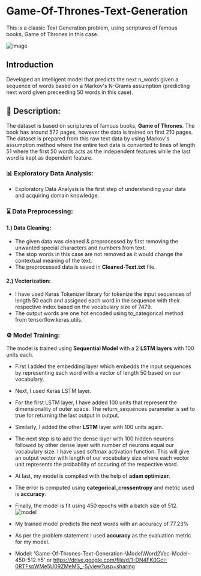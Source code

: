 # Game-Of-Thrones-Text-Generation
This is a classic Text Generation problem, using scriptures of famous books, Game of Thrones in this case. 

![image](https://user-images.githubusercontent.com/81012989/170167145-c95b1dad-4bdb-4ff5-90b7-acf5db8aeaa7.png)
## Introduction
Developed an intelligent model that predicts the next n_words given a sequence of words based on a Markov's N-Grams assumption (predicting next word given preceeding 50 words in this case).

## 🧾 Description: 
The dataset is based on scriptures of famous books, **Game of Thrones**. The book has around 572 pages, however the data is trained on first 210 pages. The dataset is prepared from this raw text data by using Markov's assumption method where the entire text data is converted to lines of length 51 where the first 50 words acts as the independent features while the last word is kept as dependent feature.

### :bar_chart: Exploratory Data Analysis:
* Exploratory Data Analysis is the first step of understanding your data and acquiring domain knowledge. 

### :hourglass: Data Preprocessing:
#### 1.) Data Cleaning:
* The given data was cleaned & preprocessed by first removing the unwanted special characters and numbers from text.
* The stop words in this case are not removed as it would change the contextual meaning of the text.
* The preprocessed data is saved in **Cleaned-Text.txt** file.

#### 2.) Vectorization:
* I have used Keras Tokenizer library for tokenize the input sequences of length 50 each and assigned each word in the sequence with their respective index based on the vocabulary size of 7479.
* The output words are one hot encoded using to_categorical method from tensorflow.keras.utils. 

### ⚙ Model Training:
The model is trained using **Sequential Model** with a 2 **LSTM layers** with 100 units each.
* First I added the embedding layer which embedds the input sequences by representing each word with a vector of length 50 based on our vocabulary.
* Next, I used Keras LSTM layer.
* For the first LSTM layer, I have added 100 units that represent the dimensionality of outer space. The return_sequences parameter is set to true for returning the last output in output. 
* Similarly, I added the other **LSTM** layer with 100 units again.
* The next step is to add the dense layer with 100 hidden neurons followed by other dense layer with number of neurons equal our vocabulary size. I have used softmax activation function. This will give an output vector with length of our vocabulary size where each vector unit represents the probability of occuring of the respective word.
* At last, my model is compiled with the help of **adam optimizer**. 
* The error is computed using **categorical_crossentropy** and metric used is **accuracy**.
* Finally, the model is fit using 450 epochs with a batch size of 512.
![model](https://user-images.githubusercontent.com/81012989/170167203-5c361f7d-4498-469e-af4f-32ec2fd4af98.png)


* My trained model predicts the next words with an accuracy of 77.23%
* As per the problem statement I used **accuracy** as the evaluation metric for my model.
* Model: 'Game-Of-Thrones-Text-Generation-\Model\Word2Vec-Model-450-512.h5' or 
https://drive.google.com/file/d/1-DN4FK0GcI-0RTFspWMe5U09ZMeMS_-5/view?usp=sharing
